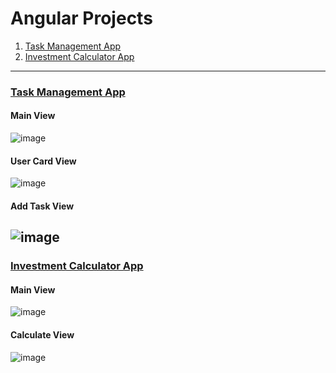# Angular Projects

1. [Task Management App](#task-management-app)
2. [Investment Calculator App](#investment-calculator-app)
------------------------------------------------------------------------------------------------------------
<a name="task-management-app"></a>
### [Task Management App](https://github.com/Emir0zcelik/AngularProjects/tree/main/Project_1/Project-1)
#### Main View
![image](https://github.com/user-attachments/assets/58397973-ce76-48bd-ae2a-c1caeddfd631)
#### User Card View
![image](https://github.com/user-attachments/assets/b429ce4a-826a-4412-8370-8355720fad85)
#### Add Task View 
![image](https://github.com/user-attachments/assets/172a55aa-28a4-4d22-a4d8-64bc95a215ec)
------------------------------------------------------------------------------------------------------------
<a name="investment-calculator-app"></a>
### [Investment Calculator App](https://github.com/Emir0zcelik/AngularProjects/tree/main/Project_2/01-starting-project)
#### Main View
![image](https://github.com/user-attachments/assets/22eb3c2d-0486-4a9c-a612-c16d96cdbdfe)
#### Calculate View
![image](https://github.com/user-attachments/assets/bb61e0de-969b-4ac5-a19a-8faac082ea8a)




